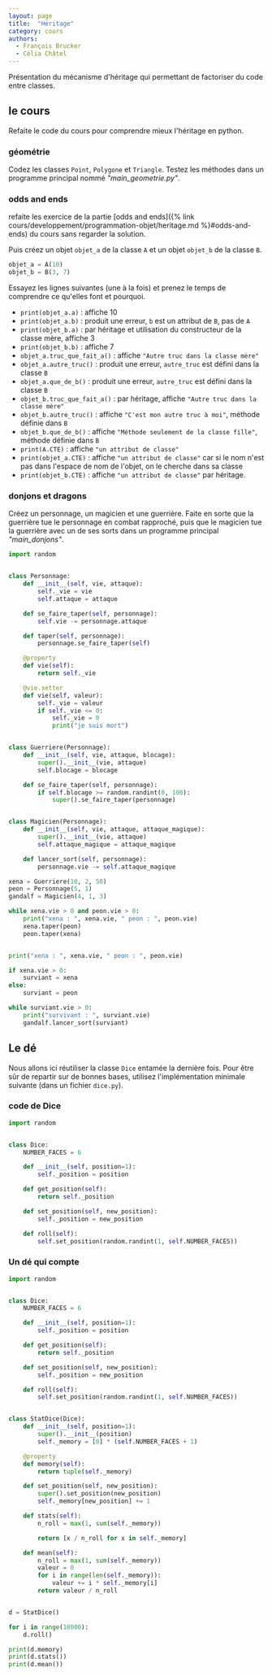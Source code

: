 ```yaml
---
layout: page
title:  "Héritage"
category: cours
authors: 
  - François Brucker
  - Célia Châtel
---
```


Présentation du mécanisme d'héritage qui permettant de factoriser du code entre classes.

## le cours

Refaite le code du cours pour comprendre mieux l'héritage en python.

### géométrie

Codez les classes `Point`, `Polygone` et `Triangle`. Testez les méthodes dans un programme principal nommé *"main_geometrie.py"*.

### odds and ends

refaite les exercice de la partie [odds and ends]({% link cours/developpement/programmation-objet/heritage.md %}#odds-and-ends) du cours sans regarder la solution.

Puis créez un objet `objet_a` de la classe `A` et un objet `objet_b` de la classe `B`.

```python
objet_a = A(10)
objet_b = B(3, 7)
```

Essayez les lignes suivantes (une à la
fois) et prenez le temps de comprendre ce qu'elles font et pourquoi.

* `print(objet_a.a)` : affiche 10
* `print(objet_a.b)` : produit une erreur, `b` est un attribut de `B`, pas de `A`
* `print(objet_b.a)` : par héritage et utilisation du constructeur de la classe mère, affiche 3
* `print(objet_b.b)` : affiche 7
* `objet_a.truc_que_fait_a()` : affiche `"Autre truc dans la classe mère"`
* `objet_a.autre_truc()` : produit une erreur, `autre_truc`  est défini dans la classe `B`
* `objet_a.que_de_b()` : produit une erreur, `autre_truc`  est défini dans la classe `B`
* `objet_b.truc_que_fait_a()` : par héritage, affiche `"Autre truc dans la classe mère"`
* `objet_b.autre_truc()` : affiche `"C'est mon autre truc à moi"`, méthode définie dans `B`
* `objet_b.que_de_b()`  :  affiche `"Méthode seulement de la classe fille"`, méthode définie dans `B`
* `print(A.CTE)` : affiche `"un attribut de classe"`
* `print(objet_a.CTE)` : affiche `"un attribut de classe"` car si le nom n'est pas dans l'espace de nom de l'objet, on le cherche dans sa classe
* `print(objet_b.CTE)` : affiche `"un attribut de classe"`  par héritage.

### donjons et dragons

Créez un personnage, un magicien et une guerrière. Faite en sorte que la guerrière tue le personnage en combat rapproché, puis que le magicien tue la guerrière avec un de ses sorts dans un programme principal *"main_donjons"*.

```python
import random


class Personnage:
    def __init__(self, vie, attaque):
        self._vie = vie
        self.attaque = attaque

    def se_faire_taper(self, personnage):
        self.vie -= personnage.attaque

    def taper(self, personnage):
        personnage.se_faire_taper(self)

    @property
    def vie(self):
        return self._vie

    @vie.setter
    def vie(self, valeur):
        self._vie = valeur
        if self._vie <= 0:
            self._vie = 0
            print("je suis mort")


class Guerriere(Personnage):
    def __init__(self, vie, attaque, blocage):
        super().__init__(vie, attaque)
        self.blocage = blocage

    def se_faire_taper(self, personnage):
        if self.blocage >= random.randint(0, 100):
            super().se_faire_taper(personnage)


class Magicien(Personnage):
    def __init__(self, vie, attaque, attaque_magique):
        super().__init__(vie, attaque)
        self.attaque_magique = attaque_magique

    def lancer_sort(self, personnage):
        personnage.vie -= self.attaque_magique

xena = Guerriere(10, 2, 50)
peon = Personnage(5, 1)
gandalf = Magicien(4, 1, 3)

while xena.vie > 0 and peon.vie > 0:
    print("xena : ", xena.vie, " peon : ", peon.vie)
    xena.taper(peon)
    peon.taper(xena)


print("xena : ", xena.vie, " peon : ", peon.vie)

if xena.vie > 0:
    surviant = xena
else:
    surviant = peon

while surviant.vie > 0:
    print("survivant : ", surviant.vie)
    gandalf.lancer_sort(surviant)
```

## Le dé

Nous allons ici réutiliser la classe `Dice` entamée la dernière fois. Pour être sûr de repartir sur de bonnes bases, utilisez l'implémentation minimale suivante (dans un fichier `dice.py`).

### code de Dice

```python
import random


class Dice:
    NUMBER_FACES = 6

    def __init__(self, position=1):
        self._position = position

    def get_position(self):
        return self._position

    def set_position(self, new_position):
        self._position = new_position

    def roll(self):
        self.set_position(random.randint(1, self.NUMBER_FACES))
```

### Un dé qui compte

```python
import random


class Dice:
    NUMBER_FACES = 6

    def __init__(self, position=1):
        self._position = position

    def get_position(self):
        return self._position

    def set_position(self, new_position):
        self._position = new_position

    def roll(self):
        self.set_position(random.randint(1, self.NUMBER_FACES))


class StatDice(Dice):
    def __init__(self, position=1):
        super().__init__(position)
        self._memory = [0] * (self.NUMBER_FACES + 1)

    @property
    def memory(self):
        return tuple(self._memory)

    def set_position(self, new_position):
        super().set_position(new_position)
        self._memory[new_position] += 1

    def stats(self):
        n_roll = max(1, sum(self._memory))

        return [x / n_roll for x in self._memory]

    def mean(self):
        n_roll = max(1, sum(self._memory))
        valeur = 0
        for i in range(len(self._memory)):
            valeur += i * self._memory[i]
        return valeur / n_roll


d = StatDice()

for i in range(10000):
    d.roll()

print(d.memory)
print(d.stats())
print(d.mean())
```

